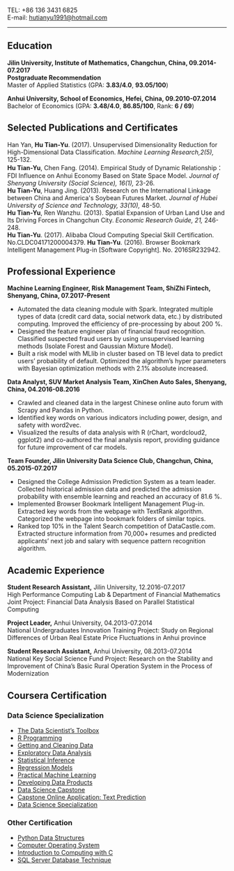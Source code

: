 TEL: +86 136 3431 6825  
E-mail: hutianyu1991@hotmail.com    
  
----------  


## Education ##
**Jilin University, Institute of Mathematics, Changchun, China, 09.2014-07.2017**  
**Postgraduate Recommendation**  
Master of Applied Statistics (GPA: **3.83/4.0**, **93.05/100**)  

**Anhui University, School of Economics, Hefei, China, 09.2010-07.2014**  
Bachelor of Economics (GPA: **3.48/4.0**, **86.85/100**, Rank: **6 / 69**)  



## Selected Publications and Certificates ##
Han Yan, **Hu Tian-Yu**. (2017). Unsupervised Dimensionality Reduction for High-Dimensional Data Classification. *Machine Learning Research,2(5),* 125-132.  
**Hu Tian-Yu**, Chen Fang. (2014). Empirical Study of Dynamic Relationship：FDI Influence on Anhui Economy Based on State Space Model. *Journal of Shenyang University (Social Science), 16(1),* 23-26.  
**Hu Tian-Yu**, Huang Jing. (2013). Research on the International Linkage between China and America's Soybean Futures Market. *Journal of Hubei University of Science and Technology, 33(10),* 48-50.  
**Hu Tian-Yu**, Ren Wanzhu. (2013). Spatial Expansion of Urban Land Use and Its Driving Forces in Changchun City. *Economic Research Guide, 21,* 246-248.  
**Hu Tian-Yu**. (2017). Alibaba Cloud Computing Special Skill Certification. No.CLDC04171200004379.
**Hu Tian-Yu**. (2016). Browser Bookmark Intelligent Management Plug-in [Software Copyright]. No. 2016SR232942.



## Professional Experience ##
**Machine Learning Engineer, Risk Management Team, ShiZhi Fintech, Shenyang, China, 07.2017-Present**
- Automated the data cleaning module with Spark. Integrated multiple types of data (credit card data, social network data, etc.) by distributed computing. Improved the efficiency of pre-processing by about 200 %.
- Designed the feature engineer plan of financial fraud recognition. Classified suspected fraud users by using unsupervised learning methods (Isolate Forest and Gaussian Mixture Model).
- Built a risk model with MLlib in cluster based on TB level data to predict users’ probability of default. Optimized the algorithm’s hyper parameters with Bayesian optimization methods with 2.1% absolute increased.

**Data Analyst, SUV Market Analysis Team, XinChen Auto Sales, Shenyang, China, 04.2016-08.2016**
- Crawled and cleaned data in the largest Chinese online auto forum with Scrapy and Pandas in Python.
- Identified key words on various indicators including power, design, and safety with word2vec.
- Visualized the results of data analysis with R (rChart, wordcloud2, ggplot2) and co-authored the final analysis report, providing guidance for future improvement of car models.

**Team Founder, Jilin University Data Science Club, Changchun, China, 05.2015-07.2017**
- Designed the College Admission Prediction System as a team leader. Collected historical admission data and predicted the admission probability with ensemble learning and reached an accuracy of 81.6 %.
- Implemented Browser Bookmark Intelligent Management Plug-in. Extracted key words from the webpage with TextRank algorithm. Categorized the webpage into bookmark folders of similar topics.
- Ranked top 10% in the Talent Search competition of DataCastle.com. Extracted structure information from 70,000+ resumes and predicted applicants’ next job and salary with sequence pattern recognition algorithm.



## Academic Experience ##
**Student Research Assistant,** Jilin University, 12.2016-07.2017  
High Performance Computing Lab & Department of Financial Mathematics Joint Project: Financial Data Analysis Based on Parallel Statistical Computing

**Project Leader,** Anhui University, 04.2013-07.2014  
National Undergraduates Innovation Training Project: Study on Regional Differences of Urban Real Estate Price Fluctuations in Anhui province

**Student Research Assistant,** Anhui University, 08.2013-07.2014  
National Key Social Science Fund Project: Research on the Stability and Improvement of China’s Basic Rural Operation System in the Process of Modernization  

 

## Coursera Certification ##
### Data Science Specialization ###
- [The Data Scientist’s Toolbox](https://www.coursera.org/account/accomplishments/verify/848UZDMDYA)
- [R Programming](https://www.coursera.org/account/accomplishments/certificate/YA7BAJ6M6K)
- [Getting and Cleaning Data](https://www.coursera.org/account/accomplishments/records/e7f89mzTqUcRPJDd)
- [Exploratory Data Analysis](https://www.coursera.org/account/accomplishments/verify/M8LTBF6ZP7)
- [Statistical Inference](https://www.coursera.org/account/accomplishments/verify/6LLSUECAAQ)
- [Regression Models](https://www.coursera.org/account/accomplishments/verify/DTHZWUWW38)
- [Practical Machine Learning](https://www.coursera.org/account/accomplishments/verify/DT2C54KQ69)
- [Developing Data Products](https://www.coursera.org/account/accomplishments/verify/EDVZ4TYBSA2A)
- [Data Science Capstone](https://www.coursera.org/account/accomplishments/verify/5YZZSPKDQV5L)
- [Capstone Online Application: Text Prediction]( https://bbckeff.shinyapps.io/datasciencecapstone/)
- [Data Science  Specialization](https://www.coursera.org/account/accomplishments/specialization/JA8FCYC8Y5F9)

### Other Certification ###
- [Python Data Structures](https://www.coursera.org/account/accomplishments/verify/6STE8LJQSVZ5)
- [Computer Operating System](https://www.coursera.org/account/accomplishments/verify/GBY8X4XNX6UG)
- [Introduction to Computing with C](https://www.coursera.org/account/accomplishments/verify/7R83FZJC7TFX)
- [SQL Server Database Technique](https://www.coursera.org/account/accomplishments/verify/PE62BCC8NXPP)
  
